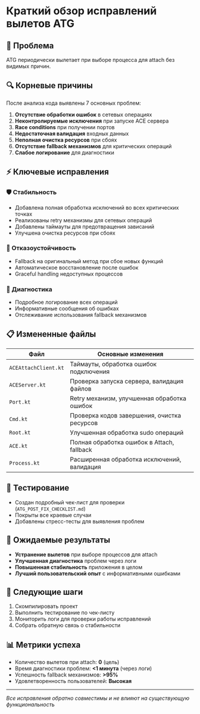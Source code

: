 # Краткий обзор исправлений вылетов ATG

## 🎯 Проблема
ATG периодически вылетает при выборе процесса для attach без видимых причин.

## 🔍 Корневые причины
После анализа кода выявлены 7 основных проблем:
1. **Отсутствие обработки ошибок** в сетевых операциях
2. **Неконтролируемые исключения** при запуске ACE сервера
3. **Race conditions** при получении портов
4. **Недостаточная валидация** входных данных
5. **Неполная очистка ресурсов** при сбоях
6. **Отсутствие fallback механизмов** для критических операций
7. **Слабое логирование** для диагностики

## ⚡ Ключевые исправления

### 🛡️ Стабильность
- Добавлена полная обработка исключений во всех критических точках
- Реализованы retry механизмы для сетевых операций
- Добавлены таймауты для предотвращения зависаний
- Улучшена очистка ресурсов при сбоях

### 🔄 Отказоустойчивость
- Fallback на оригинальный метод при сбое новых функций
- Автоматическое восстановление после ошибок
- Graceful handling недоступных процессов

### 📝 Диагностика
- Подробное логирование всех операций
- Информативные сообщения об ошибках
- Отслеживание использования fallback механизмов

## 📋 Измененные файлы

| Файл | Основные изменения |
|------|-------------------|
| `ACEAttachClient.kt` | Таймауты, обработка ошибок подключения |
| `ACEServer.kt` | Проверка запуска сервера, валидация файлов |
| `Port.kt` | Retry механизм, улучшенная обработка ошибок |
| `Cmd.kt` | Проверка кодов завершения, очистка ресурсов |
| `Root.kt` | Улучшенная обработка sudo операций |
| `ACE.kt` | Полная обработка ошибок в Attach, fallback |
| `Process.kt` | Расширенная обработка исключений, валидация |

## 🧪 Тестирование
- Создан подробный чек-лист для проверки (`ATG_POST_FIX_CHECKLIST.md`)
- Покрыты все краевые случаи
- Добавлены стресс-тесты для выявления проблем

## 🎯 Ожидаемые результаты
- **Устранение вылетов** при выборе процессов для attach
- **Улучшенная диагностика** проблем через логи
- **Повышенная стабильность** приложения в целом
- **Лучший пользовательский опыт** с информативными ошибками

## 🚀 Следующие шаги
1. Скомпилировать проект
2. Выполнить тестирование по чек-листу
3. Мониторить логи для проверки работы исправлений
4. Собрать обратную связь о стабильности

## 📊 Метрики успеха
- Количество вылетов при attach: **0** (цель)
- Время диагностики проблем: **<1 минута** (через логи)
- Успешность fallback механизмов: **>95%**
- Удовлетворенность пользователей: **Высокая**

---
*Все исправления обратно совместимы и не влияют на существующую функциональность*